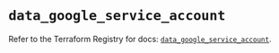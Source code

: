 # `data_google_service_account`

Refer to the Terraform Registry for docs: [`data_google_service_account`](https://registry.terraform.io/providers/hashicorp/google/6.49.0/docs/data-sources/service_account).
